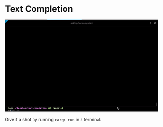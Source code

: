 # Text Completion
![](https://github.com/sunjesse/text-completion/blob/main/demo/text-completion-demo.gif)

Give it a shot by running `cargo run` in a terminal.
